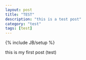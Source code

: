 ```yaml
---
layout: post
title: "TEST"
description: "this is a test post"
category: "test"
tags: [test]
---
```

{% include JB/setup %}

this is my first post (test)
